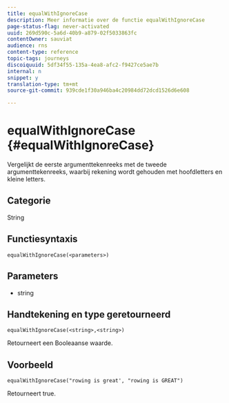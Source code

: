 ```yaml
---
title: equalWithIgnoreCase
description: Meer informatie over de functie equalWithIgnoreCase
page-status-flag: never-activated
uuid: 269d590c-5a6d-40b9-a879-02f5033863fc
contentOwner: sauviat
audience: rns
content-type: reference
topic-tags: journeys
discoiquuid: 5df34f55-135a-4ea8-afc2-f9427ce5ae7b
internal: n
snippet: y
translation-type: tm+mt
source-git-commit: 939cde1f30a946ba4c20984dd72dcd1526d6e608

---
```



# equalWithIgnoreCase {#equalWithIgnoreCase}

Vergelijkt de eerste argumenttekenreeks met de tweede argumenttekenreeks, waarbij rekening wordt gehouden met hoofdletters en kleine letters.

## Categorie

String

## Functiesyntaxis

`equalWithIgnoreCase(<parameters>)`

## Parameters

*  string

## Handtekening en type geretourneerd

`equalWithIgnoreCase(<string>,<string>)`

Retourneert een Booleaanse waarde.

## Voorbeeld

`equalWithIgnoreCase("rowing is great', "rowing is GREAT")`

Retourneert true.
